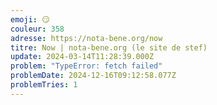 ```yaml
---
emoji: 😏
couleur: 358
adresse: https://nota-bene.org/now
titre: Now | nota-bene.org (le site de stef)
update: 2024-03-14T11:28:39.000Z
problem: "TypeError: fetch failed"
problemDate: 2024-12-16T09:12:58.077Z
problemTries: 1
---
```

